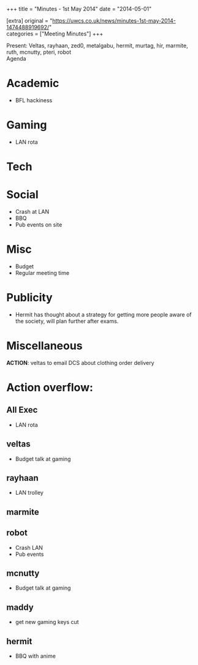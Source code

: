 +++
title = "Minutes - 1st May 2014"
date = "2014-05-01"

[extra]
original = "https://uwcs.co.uk/news/minutes-1st-may-2014-1474488919692/"    
categories = ["Meeting Minutes"]
+++

Present: Veltas, rayhaan, zed0, metalgabu, hermit, murtag, hir, marmite, ruth, mcnutty, pteri, robot  
Agenda

# Academic

  - BFL hackiness

# Gaming

  - LAN rota

# Tech

# Social

  - Crash at LAN
  - BBQ
  - Pub events on site

# Misc

  - Budget
  - Regular meeting time

# Publicity

  - Hermit has thought about a strategy for getting more people aware of the society, will plan further after exams.

# Miscellaneous

**ACTION**: veltas to email DCS about clothing order delivery

# Action overflow:

## All Exec

  - LAN rota

## veltas

  - Budget talk at gaming

## rayhaan

  - LAN trolley

## marmite

## robot

  - Crash LAN
  - Pub events

## mcnutty

  - Budget talk at gaming

## maddy

  - get new gaming keys cut

## hermit

  - BBQ with anime
